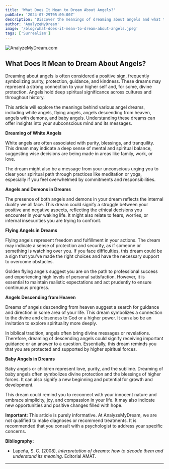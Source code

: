 ```yaml
---
title: 'What Does It Mean to Dream About Angels?'
pubDate: '2024-07-29T05:00:00Z'
description: 'Discover the meanings of dreaming about angels and what they could be saying about your life and spirituality.'
author: 'AnalyzeMyDream'
image: '/blog/what-does-it-mean-to-dream-about-angels.jpeg'
tags: ['Surrealism']
---
```


![AnalyzeMyDream.com](/blog/what-does-it-mean-to-dream-about-angels.jpeg)

## What Does It Mean to Dream About Angels?

Dreaming about angels is often considered a positive sign, frequently symbolizing purity, protection, guidance, and kindness. These dreams may represent a strong connection to your higher self and, for some, divine protection. Angels hold deep spiritual significance across cultures and throughout history.

This article will explore the meanings behind various angel dreams, including white angels, flying angels, angels descending from heaven, angels with demons, and baby angels. Understanding these dreams can offer insights into your subconscious mind and its messages.

**Dreaming of White Angels**

White angels are often associated with purity, blessings, and tranquility. This dream may indicate a deep sense of mental and spiritual balance, suggesting wise decisions are being made in areas like family, work, or love. 

The dream might also be a message from your unconscious urging you to clear your spiritual path through practices like meditation or yoga, especially if you feel overwhelmed by commitments and responsibilities.

**Angels and Demons in Dreams**

The presence of both angels and demons in your dream reflects the internal duality we all face. This dream could signify a struggle between your positive and negative aspects, reflecting the ethical decisions you encounter in your waking life. It might also relate to fears, worries, or internal insecurities you are trying to confront. 

**Flying Angels in Dreams**

Flying angels represent freedom and fulfillment in your actions. The dream may indicate a sense of protection and security, as if someone or something is watching over you. If you face difficulties, this dream could be a sign that you've made the right choices and have the necessary support to overcome obstacles.

Golden flying angels suggest you are on the path to professional success and experiencing high levels of personal satisfaction. However, it is essential to maintain realistic expectations and act prudently to ensure continuous progress.

**Angels Descending from Heaven**

Dreams of angels descending from heaven suggest a search for guidance and direction in some area of your life. This dream symbolizes a connection to the divine and closeness to God or a higher power. It can also be an invitation to explore spirituality more deeply.

In biblical tradition, angels often bring divine messages or revelations. Therefore, dreaming of descending angels could signify receiving important guidance or an answer to a question. Essentially, this dream reminds you that you are protected and supported by higher spiritual forces.

**Baby Angels in Dreams**

Baby angels or children represent love, purity, and the sublime.  Dreaming of baby angels often symbolizes divine protection and the blessings of higher forces. It can also signify a new beginning and potential for growth and development.

This dream could remind you to reconnect with your innocent nature and embrace simplicity, joy, and compassion in your life. It may also indicate new opportunities and positive changes filled with hope.

**Important:** This article is purely informative. At AnalyzeMyDream, we are not qualified to make diagnoses or recommend treatments. It is recommended that you consult with a psychologist to address your specific concerns.

**Bibliography:**

- Lapeña, S. C. (2008). *Interpretation of dreams: how to decode them and understand its meaning*. Editorial AMAT.

---
